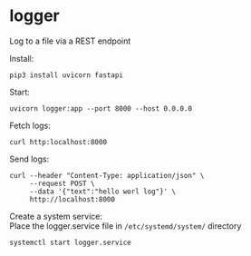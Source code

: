 # logger
Log to a file via a REST endpoint

Install:
```
pip3 install uvicorn fastapi
```

Start:
```
uvicorn logger:app --port 8000 --host 0.0.0.0
```

Fetch logs:
```
curl http:localhost:8000
```

Send logs:
``` 
curl --header "Content-Type: application/json" \ 
     --request POST \
     --data '{"text":"hello worl log"}' \ 
     http://localhost:8000 
 ```


Create a system service:<br>
Place the logger.service file in `/etc/systemd/system/` directory
```
systemctl start logger.service
```

